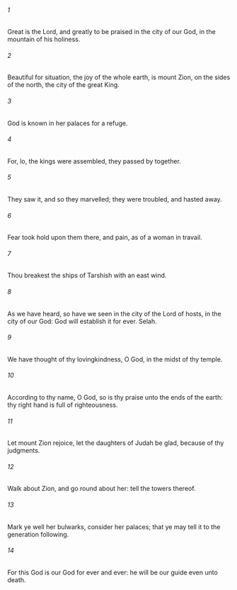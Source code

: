###### 1
Great is the Lord, and greatly to be praised in the city of our God, in the mountain of his holiness.

###### 2
Beautiful for situation, the joy of the whole earth, is mount Zion, on the sides of the north, the city of the great King.

###### 3
God is known in her palaces for a refuge.

###### 4
For, lo, the kings were assembled, they passed by together.

###### 5
They saw it, and so they marvelled; they were troubled, and hasted away.

###### 6
Fear took hold upon them there, and pain, as of a woman in travail.

###### 7
Thou breakest the ships of Tarshish with an east wind.

###### 8
As we have heard, so have we seen in the city of the Lord of hosts, in the city of our God: God will establish it for ever. Selah.

###### 9
We have thought of thy lovingkindness, O God, in the midst of thy temple.

###### 10
According to thy name, O God, so is thy praise unto the ends of the earth: thy right hand is full of righteousness.

###### 11
Let mount Zion rejoice, let the daughters of Judah be glad, because of thy judgments.

###### 12
Walk about Zion, and go round about her: tell the towers thereof.

###### 13
Mark ye well her bulwarks, consider her palaces; that ye may tell it to the generation following.

###### 14
For this God is our God for ever and ever: he will be our guide even unto death.

